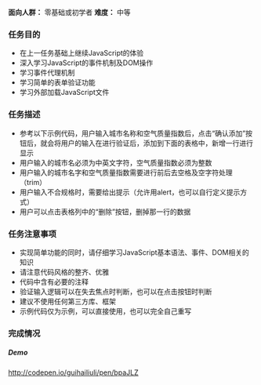 **面向人群：**
零基础或初学者
**难度：**
中等

### 任务目的

 - 在上一任务基础上继续JavaScript的体验
 - 深入学习JavaScript的事件机制及DOM操作
 - 学习事件代理机制
 - 学习简单的表单验证功能
 - 学习外部加载JavaScript文件

### 任务描述

 - 参考以下示例代码，用户输入城市名称和空气质量指数后，点击“确认添加”按钮后，就会将用户的输入在进行验证后，添加到下面的表格中，新增一行进行显示
 - 用户输入的城市名必须为中英文字符，空气质量指数必须为整数
 - 用户输入的城市名字和空气质量指数需要进行前后去空格及空字符处理（trim）
 - 用户输入不合规格时，需要给出提示（允许用alert，也可以自行定义提示方式）
 - 用户可以点击表格列中的“删除”按钮，删掉那一行的数据

### 任务注意事项

 - 实现简单功能的同时，请仔细学习JavaScript基本语法、事件、DOM相关的知识
 - 请注意代码风格的整齐、优雅
 - 代码中含有必要的注释
 - 验证输入逻辑可以在失去焦点时判断，也可以在点击按钮时判断
 - 建议不使用任何第三方库、框架
 - 示例代码仅为示例，可以直接使用，也可以完全自己重写


### 完成情况

##### Demo
http://codepen.io/guihailiuli/pen/bpaJLZ


